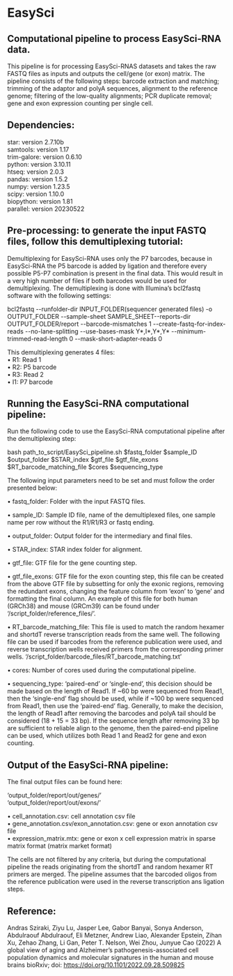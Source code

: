 # EasySci
## Computational pipeline to process EasySci-RNA data.

This pipeline is for processing EasySci-RNAS datasets and takes the raw FASTQ files as inputs and outputs the cell/gene (or exon) matrix. The pipeline consists of the following steps: barcode extraction and matching; trimming of the adaptor and polyA sequences, alignment to the reference genome; filtering of the low-quality alignments; PCR duplicate removal; gene and exon expression counting per single cell.


## Dependencies:

star: version 2.7.10b  
samtools: version 1.17  
trim-galore: version 0.6.10   
python: version 3.10.11  
htseq: version 2.0.3  
pandas: version 1.5.2   
numpy: version 1.23.5   
scipy: version 1.10.0  
biopython: version 1.81   
parallel: version 20230522  



## Pre-processing: to generate the input FASTQ files, follow this demultiplexing tutorial:

Demultiplexing for EasySci-RNA uses only the P7 barcodes, because in EasySci-RNA the P5 barcode is added by ligation and therefore every possible P5-P7 combination is present in the final data. This would result in a very high number of files if both barcodes would be used for demultiplexing. The demultiplexing is done with Illumina’s bcl2fastq software with the following settings:

bcl2fastq --runfolder-dir INPUT_FOLDER(sequencer generated files) -o OUTPUT_FOLDER --sample-sheet SAMPLE_SHEET--reports-dir OUTPUT_FOLDER/report --barcode-mismatches 1 --create-fastq-for-index-reads --no-lane-splitting --use-bases-mask Y*,I*,Y*,Y* --minimum-trimmed-read-length 0 --mask-short-adapter-reads 0

This demultiplexing generates 4 files:  
•	R1: Read 1  
•	R2: P5 barcode  
•	R3: Read 2  
•	I1: P7 barcode  


## Running the EasySci-RNA computational pipeline:

Run the following code to use the EasySci-RNA computational pipeline after the demultiplexing step:

bash path_to_script/EasySci_pipeline.sh $fastq_folder $sample_ID $output_folder $STAR_index $gtf_file $gtf_file_exons $RT_barcode_matching_file $cores $sequencing_type

The following input parameters need to be set and must follow the order presented below:

•	fastq_folder: Folder with the input FASTQ files.

•	sample_ID: Sample ID file, name of the demultiplexed files, one sample name per row without the R1/R1/R3 or fastq ending.

•	output_folder: Output folder for the intermediary and final files.

•	STAR_index: STAR index folder for alignment.

•	gtf_file: GTF file for the gene counting step.

•	gtf_file_exons: GTF file for the exon counting step, this file can be created from the above GTF file by subsetting for only the exonic regions, removing the redundant exons, changing the feature column from ‘exon’ to ‘gene’ and formatting the final column. An example of this file for both human (GRCh38) and mouse (GRCm39) can be found under ‘/script_folder/reference_files/’.

•	RT_barcode_matching_file: This file is used to match the random hexamer and shortdT reverse transcription reads from the same well. The following file can be used if barcodes from the reference publication were used, and reverse transcription wells received primers from the corresponding primer wells. ‘/script_folder/barcode_files/RT_barcode_matching.txt’

•	cores: Number of cores used during the computational pipeline.

•	sequencing_type: ‘paired-end’ or ‘single-end’, this decision should be made based on the length of Read1. If ~60 bp were sequenced from Read1, then the ‘single-end’ flag should be used, while if ~100 bp were sequenced from Read1, then use the ‘paired-end’ flag. Generally, to make the decision, the length of Read1 after removing the barcodes and polyA tail should be considered (18 + 15 = 33 bp). If the sequence length after removing 33 bp are sufficient to reliable align to the genome, then the paired-end pipeline can be used, which utilizes both Read 1 and Read2 for gene and exon counting. 


## Output of the EasySci-RNA pipeline:

The final output files can be found here:

‘output_folder/report/out/genes/’  
‘output_folder/report/out/exons/’  

•	cell_annotation.csv: cell annotation csv file  
•	gene_annotation.csv/exon_annotation.csv: gene or exon annotation csv file  
•	expression_matrix.mtx: gene or exon x cell expression matrix in sparse matrix format (matrix market format)  

The cells are not filtered by any criteria, but during the computational pipeline the reads originating from the shortdT and random hexamer RT primers are merged. The pipeline assumes that the barcoded oligos from the reference publication were used in the reverse transcription ans ligation steps.


## Reference:

Andras Sziraki, Ziyu Lu, Jasper Lee, Gabor Banyai, Sonya Anderson, Abdulraouf Abdulraouf, Eli Metzner, Andrew Liao, Alexander Epstein, Zihan Xu, Zehao Zhang, Li Gan, Peter T. Nelson, Wei Zhou, Junyue Cao (2022) A global view of aging and Alzheimer’s pathogenesis-associated cell population dynamics and molecular signatures in the human and mouse brains
bioRxiv; doi: https://doi.org/10.1101/2022.09.28.509825 
